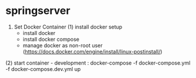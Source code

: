 # springserver

1. Set Docker Container
  (1) install docker setup
    - install docker
    - install docker compose
    - manage docker as non-root user (https://docs.docker.com/engine/install/linux-postinstall/)

  (2) start container
    - development : docker-compose -f docker-compose.yml -f docker-compose.dev.yml up
      
